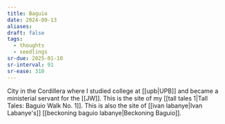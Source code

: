 ```yaml
---
title: Baguio
date: 2024-09-13
aliases: 
draft: false
tags:
  - thoughts
  - seedlings
sr-due: 2025-01-10
sr-interval: 91
sr-ease: 310
---
```

City in the Cordillera where I studied college at [[upb|UPB]] and became a ministerial servant for the [[JW]]. This is the site of my [[tall tales 1|Tall Tales: Baguio Walk No. 1]]. This is also the site of [[ivan labanye|Ivan Labanye's]] [[beckoning baguio labanye|Beckoning Baguio]].
